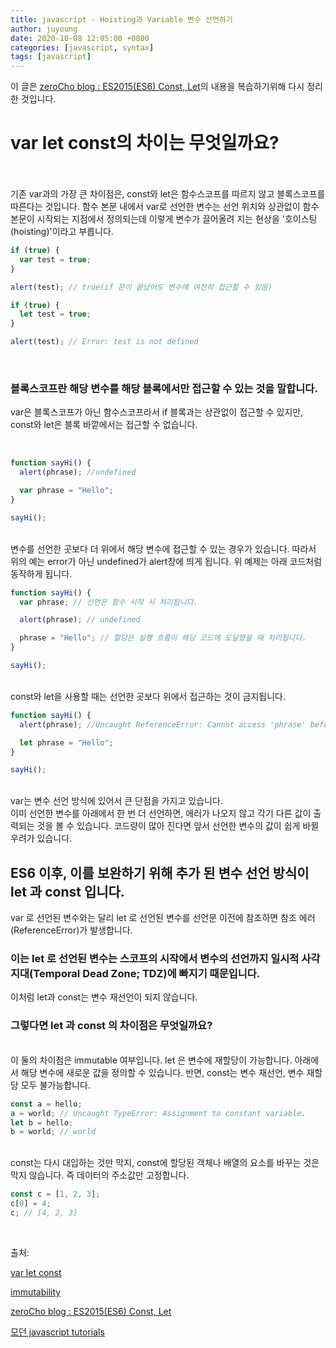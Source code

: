 ```yaml
---
title: javascript - Hoisting과 Variable 변수 선언하기
author: juyoung
date: 2020-10-08 12:05:00 +0800
categories: [javascript, syntax]
tags: [javascript]
---
```


이 글은 [zeroCho blog : ES2015(ES6) Const, Let](https://www.zerocho.com/category/ECMAScript/post/5757d74345041aaae7493479)의 내용을 복습하기위해 다시 정리한 것입니다.

# var let const의 차이는 무엇일까요?

<br>
<br>
기존 var과의 가장 큰 차이점은, const와 let은 함수스코프를 따르지 않고 블록스코프를 따른다는 것입니다.
함수 본문 내에서 var로 선언한 변수는 선언 위치와 상관없이 함수 본문이 시작되는 지점에서 정의되는데
이렇게 변수가 끌어올려 지는 현상을  '호이스팅(hoisting)'이라고 부릅니다.  
<br>

```javascript
if (true) {
  var test = true;
}

alert(test); // true(if 문이 끝났어도 변수에 여전히 접근할 수 있음)

if (true) {
  let test = true;
}

alert(test); // Error: test is not defined
```

<br>

### 블록스코프란 해당 변수를 해당 블록에서만 접근할 수 있는 것을 말합니다.

var은 블록스코프가 아닌 함수스코프라서 if 블록과는 상관없이 접근할 수 있지만, const와 let은 블록 바깥에서는 접근할 수 없습니다.<br>

<br>

```javascript
function sayHi() {
  alert(phrase); //undefined

  var phrase = "Hello";
}

sayHi();
```

<br>
변수를 선언한 곳보다 더 위에서 해당 변수에 접근할 수 있는 경우가 있습니다. 따라서 위의 예는 error가 아닌 undefined가 alert창에 띄게 됩니다. 위 예제는 아래 코드처럼 동작하게 됩니다.  
<br>

```javascript
function sayHi() {
  var phrase; // 선언은 함수 시작 시 처리됩니다.

  alert(phrase); // undefined

  phrase = "Hello"; // 할당은 실행 흐름이 해당 코드에 도달했을 때 처리됩니다.
}

sayHi();
```

<br>
const와 let을 사용할 때는 선언한 곳보다 위에서 접근하는 것이 금지됩니다.
<br>

```javascript
function sayHi() {
  alert(phrase); //Uncaught ReferenceError: Cannot access 'phrase' before initialization

  let phrase = "Hello";
}

sayHi();
```

<br>
var는 변수 선언 방식에 있어서 큰 단점을 가지고 있습니다.<br>
이미 선언한 변수를 아래에서 한 번 더 선언하면, 에러가 나오지 않고 각기 다른 값이 출력되는 것을 볼 수 있습니다.
코드량이 많아 진다면 앞서 선언한 변수의 값이 쉽게 바뀔 우려가 있습니다.<br>

## ES6 이후, 이를 보완하기 위해 추가 된 변수 선언 방식이 let 과 const 입니다.<br>

var 로 선언된 변수와는 달리 let 로 선언된 변수를 선언문 이전에 참조하면 참조 에러(ReferenceError)가 발생합니다.

### 이는 let 로 선언된 변수는 스코프의 시작에서 변수의 선언까지 일시적 사각지대(Temporal Dead Zone; TDZ)에 빠지기 때문입니다.

이처럼 let과 const는 변수 재선언이 되지 않습니다.
<br>

### 그렇다면 let 과 const 의 차이점은 무엇일까요?<br>

<br>
이 둘의 차이점은 immutable 여부입니다. let 은 변수에 재할당이 가능합니다. 아래에서 해당 변수에 새로운 값을 정의할 수 있습니다. 반면, const는 변수 재선언, 변수 재할당 모두 불가능합니다.
<br>

```javascript
const a = hello;
a = world; // Uncaught TypeError: Assignment to constant variable.
let b = hello;
b = world; // world
```

<br>
const는 다시 대입하는 것만 막지, const에 할당된 객체나 배열의 요소를 바꾸는 것은 막지 않습니다. 즉 데이터의 주소값만 고정합니다.
<br>

```javascript
const c = [1, 2, 3];
c[0] = 4;
c; // [4, 2, 3]
```

<br>

출처:

[var let const](https://velog.io/@bathingape/JavaScript-var-let-const)

[immutability](https://opentutorials.org/module/4075/24881)

[zeroCho blog : ES2015(ES6) Const, Let](https://www.zerocho.com/category/ECMAScript/post/5757d74345041aaae7493479)

[모던 javascript tutorials](https://ko.javascript.info/advanced-functions)

```

```
